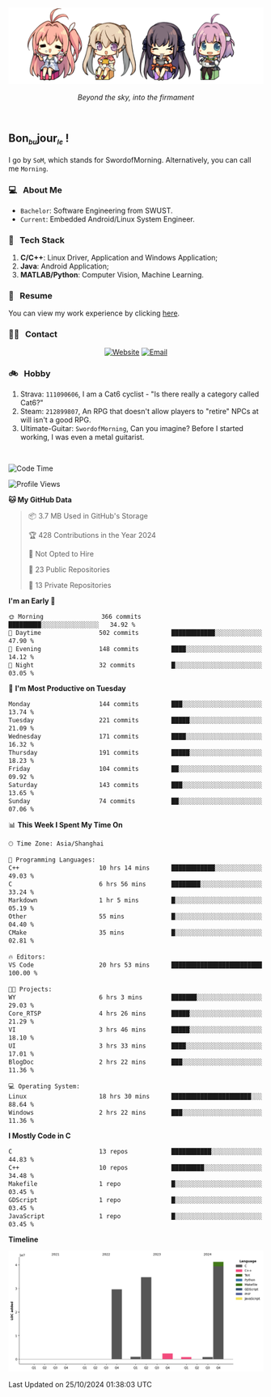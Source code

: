 <img src="./pic/Aokana.png">
<p align="center"><em>Beyond the sky, into the firmament</em></p>

<br/>

## Bon<sub><em><font size=2>bu</font></em></sub>jour<sub><em><font size=2>le</font></em></sub> !

I go by `SoM`, which stands for SwordofMorning. Alternatively, you can call me `Morning`.

### 💻 &nbsp; About Me

- `Bachelor`: Software Engineering from SWUST.
- `Current`: Embedded Android/Linux System Engineer.

### 🔧 &nbsp; Tech Stack

1. **C/C++**: Linux Driver, Application and Windows Application;
2. **Java**: Android Application;
3. **MATLAB/Python**: Computer Vision, Machine Learning.

### 📝 &nbsp; Resume

You can view my work experience by clicking <a href="https://swordofmorning.com/index.php/contact/">here</a>.

### 🤝🏻 &nbsp; Contact

<p align="center">
<a href="https://swordofmorning.com/"><img alt="Website" src="https://img.shields.io/badge/Website-swordofmorning.com-blue?style=flat-square&logo=google-chrome"></a>
<a href="mailto:master@xiaojintao.email
"><img alt="Email" src="https://img.shields.io/badge/Email-master@xiaojintao.email-blue?style=flat-square&logo=gmail"></a>
</p>

### 🚲 &nbsp; Hobby

1. Strava: `111090606`, I am a Cat6 cyclist - "Is there really a category called Cat6?"
2. Steam: `212899807`, An RPG that doesn't allow players to "retire" NPCs at will isn't a good RPG.
3. Ultimate-Guitar: `SwordofMorning`, Can you imagine? Before I started working, I was even a metal guitarist.

<br/>

<!--START_SECTION:waka-->
![Code Time](http://img.shields.io/badge/Code%20Time-251%20hrs%2017%20mins-blue)

![Profile Views](http://img.shields.io/badge/Profile%20Views-0-blue)

**🐱 My GitHub Data** 

> 📦 3.7 MB Used in GitHub's Storage 
 > 
> 🏆 428 Contributions in the Year 2024
 > 
> 🚫 Not Opted to Hire
 > 
> 📜 23 Public Repositories 
 > 
> 🔑 13 Private Repositories 
 > 
**I'm an Early 🐤** 

```text
🌞 Morning                366 commits         █████████░░░░░░░░░░░░░░░░   34.92 % 
🌆 Daytime                502 commits         ████████████░░░░░░░░░░░░░   47.90 % 
🌃 Evening                148 commits         ████░░░░░░░░░░░░░░░░░░░░░   14.12 % 
🌙 Night                  32 commits          █░░░░░░░░░░░░░░░░░░░░░░░░   03.05 % 
```
📅 **I'm Most Productive on Tuesday** 

```text
Monday                   144 commits         ███░░░░░░░░░░░░░░░░░░░░░░   13.74 % 
Tuesday                  221 commits         █████░░░░░░░░░░░░░░░░░░░░   21.09 % 
Wednesday                171 commits         ████░░░░░░░░░░░░░░░░░░░░░   16.32 % 
Thursday                 191 commits         █████░░░░░░░░░░░░░░░░░░░░   18.23 % 
Friday                   104 commits         ██░░░░░░░░░░░░░░░░░░░░░░░   09.92 % 
Saturday                 143 commits         ███░░░░░░░░░░░░░░░░░░░░░░   13.65 % 
Sunday                   74 commits          ██░░░░░░░░░░░░░░░░░░░░░░░   07.06 % 
```


📊 **This Week I Spent My Time On** 

```text
🕑︎ Time Zone: Asia/Shanghai

💬 Programming Languages: 
C++                      10 hrs 14 mins      ████████████░░░░░░░░░░░░░   49.03 % 
C                        6 hrs 56 mins       ████████░░░░░░░░░░░░░░░░░   33.24 % 
Markdown                 1 hr 5 mins         █░░░░░░░░░░░░░░░░░░░░░░░░   05.19 % 
Other                    55 mins             █░░░░░░░░░░░░░░░░░░░░░░░░   04.40 % 
CMake                    35 mins             █░░░░░░░░░░░░░░░░░░░░░░░░   02.81 % 

🔥 Editors: 
VS Code                  20 hrs 53 mins      █████████████████████████   100.00 % 

🐱‍💻 Projects: 
WY                       6 hrs 3 mins        ███████░░░░░░░░░░░░░░░░░░   29.03 % 
Core_RTSP                4 hrs 26 mins       █████░░░░░░░░░░░░░░░░░░░░   21.29 % 
VI                       3 hrs 46 mins       █████░░░░░░░░░░░░░░░░░░░░   18.10 % 
UI                       3 hrs 33 mins       ████░░░░░░░░░░░░░░░░░░░░░   17.01 % 
BlogDoc                  2 hrs 22 mins       ███░░░░░░░░░░░░░░░░░░░░░░   11.36 % 

💻 Operating System: 
Linux                    18 hrs 30 mins      ██████████████████████░░░   88.64 % 
Windows                  2 hrs 22 mins       ███░░░░░░░░░░░░░░░░░░░░░░   11.36 % 
```

**I Mostly Code in C** 

```text
C                        13 repos            ███████████░░░░░░░░░░░░░░   44.83 % 
C++                      10 repos            █████████░░░░░░░░░░░░░░░░   34.48 % 
Makefile                 1 repo              █░░░░░░░░░░░░░░░░░░░░░░░░   03.45 % 
GDScript                 1 repo              █░░░░░░░░░░░░░░░░░░░░░░░░   03.45 % 
JavaScript               1 repo              █░░░░░░░░░░░░░░░░░░░░░░░░   03.45 % 
```



**Timeline**

![Lines of Code chart](https://raw.githubusercontent.com/SwordofMorning/SwordofMorning/main/assets/bar_graph.png)


 Last Updated on 25/10/2024 01:38:03 UTC
<!--END_SECTION:waka-->
